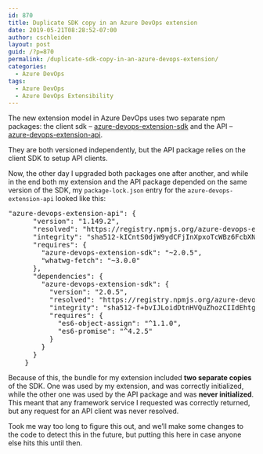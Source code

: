 ```yaml
---
id: 870
title: Duplicate SDK copy in an Azure DevOps extension
date: 2019-05-21T08:28:52-07:00
author: cschleiden
layout: post
guid: /?p=870
permalink: /duplicate-sdk-copy-in-an-azure-devops-extension/
categories:
  - Azure DevOps
tags:
  - Azure DevOps
  - Azure DevOps Extensibility
---
```

The new extension model in Azure DevOps uses two separate npm packages: the client sdk &#8211; [azure-devops-extension-sdk](https://www.npmjs.com/package/azure-devops-extension-sdk) and the API &#8211; [azure-devops-extension-api](https://www.npmjs.com/package/azure-devops-extension-api). 

They are both versioned independently, but the API package relies on the client SDK to setup API clients. 

Now, the other day I upgraded both packages one after another, and while in the end both my extension and the API package depended on the same version of the SDK, my `package-lock.json` entry for the `azure-devops-extension-api` looked like this:

<pre class="EnlighterJSRAW" data-enlighter-language="json" data-enlighter-theme="" data-enlighter-highlight="9-19" data-enlighter-linenumbers="" data-enlighter-lineoffset="" data-enlighter-title="" data-enlighter-group="">"azure-devops-extension-api": {
      "version": "1.149.2",
      "resolved": "https://registry.npmjs.org/azure-devops-extension-api/-/azure-devops-extension-api-1.149.2.tgz",
      "integrity": "sha512-kICntS0djW9ydCFjInXpxoTcWBz6FcbXN3J4pqBvyw7FFlYS7sR2nvFwBpOc+qPvPhJW8xbJ6NBQ3rwgs7gXTg==",
      "requires": {
        "azure-devops-extension-sdk": "~2.0.5",
        "whatwg-fetch": "~3.0.0"
      },
      "dependencies": {
        "azure-devops-extension-sdk": {
          "version": "2.0.5",
          "resolved": "https://registry.npmjs.org/azure-devops-extension-sdk/-/azure-devops-extension-sdk-2.0.5.tgz",
          "integrity": "sha512-f+bvIJLoidDtnHVQuZhozCIIdEhtg9jee03w3U49MrgnedV24hHsasbeB9cdxq5dOdr6RD3Zn/v3pqB98eBG/w==",
          "requires": {
            "es6-object-assign": "^1.1.0",
            "es6-promise": "^4.2.5"
          }
        }
      }
    }</pre>

Because of this, the bundle for my extension included **two separate copies** of the SDK. One was used by my extension, and was correctly initialized, while the other one was used by the API package and was **never initialized**. This meant that any framework service I requested was correctly returned, but any request for an API client was never resolved.

Took me way too long to figure this out, and we&#8217;ll make some changes to the code to detect this in the future, but putting this here in case anyone else hits this until then.